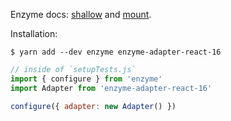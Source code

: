 
Enzyme docs: [shallow](https://airbnb.io/enzyme/docs/api/ShallowWrapper) and [mount](https://airbnb.io/enzyme/docs/api/mount.html).

Installation:

`$ yarn add --dev enzyme enzyme-adapter-react-16`

```js
// inside of `setupTests.js`
import { configure } from 'enzyme'
import Adapter from 'enzyme-adapter-react-16'

configure({ adapter: new Adapter() })
```
